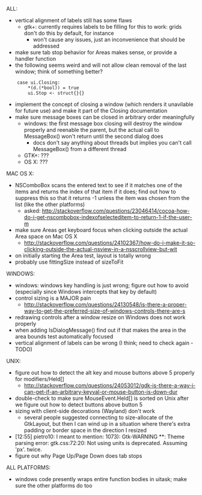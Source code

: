 ALL:
- vertical alignment of labels still has some flaws
	- gtk+: currently requires labels to be filling for this to work: grids don't do this by default, for instance
		- won't cause any issues, just an inconvenience that should be addressed
- make sure tab stop behavior for Areas makes sense, or provide a handler function
- the following seems weird and will not allow clean removal of the last window; think of something better?
```
	case ui.Closing:
		*(d.(*bool)) = true
		ui.Stop <- struct{}{}
```
- implement the concept of closing a window (which renders it unavilable for future use) and make it part of the Closing documentation
- make sure message boxes can be closed in arbitrary order meaningfully
	- windows: the first message box closing will destroy the window properly and reenable the parent, but the actual call to MessageBox() won't return until the second dialog does
		- docs don't say anything about threads but implies you can't call MessageBox() from a different thread
	- GTK+: ???
	- OS X: ???

MAC OS X:
- NSComboBox scans the entered text to see if it matches one of the items and returns the index of that item if it does; find out how to suppress this so that it returns -1 unless the item was chosen from the list (like the other platforms)
	- asked: http://stackoverflow.com/questions/23046414/cocoa-how-do-i-get-nscombobox-indexofselecteditem-to-return-1-if-the-user-m
- make sure Areas get keyboard focus when clicking outside the actual Area space on Mac OS X
	- http://stackoverflow.com/questions/24102367/how-do-i-make-it-so-clicking-outside-the-actual-nsview-in-a-nsscrollview-but-wit
- on initially starting the Area test, layout is totally wrong
- probably use fittingSize instead of sizeToFit

WINDOWS:
- windows: windows key handling is just wrong; figure out how to avoid (especially since Windows intercepts that key by default)
- control sizing is a MAJOR pain
	- http://stackoverflow.com/questions/24130548/is-there-a-proper-way-to-get-the-preferred-size-of-windows-controls-there-are-s
- redrawing controls after a window resize on Windows does not work properly
- when adding IsDialogMessage() find out if that makes the area in the area bounds test automatically focused
- vertical alignment of labels can be wrong (I think; need to check again - TODO)

UNIX:
- figure out how to detect the alt key and mouse buttons above 5 properly for modifiers/Held[]
	- http://stackoverflow.com/questions/24053012/gdk-is-there-a-way-i-can-get-if-an-arbitrary-keyval-or-mouse-button-is-down-dur
- double-check to make sure MouseEvent.Held[] is sorted on Unix after we figure out how to detect buttons above button 5
- sizing with client-side decorations (Wayland) don't work
	- several people suggested connecting to size-allocate of the GtkLayout, but then I can wind up in a situation where there's extra padding or border space in the direction I resized
- [12:55] <myklgo> pietro10: I meant to mention: 1073): Gtk-WARNING **: Theme parsing error: gtk.css:72:20: Not using units is deprecated. Assuming 'px'.    twice.
- figure out why Page Up/Page Down does tab stops

ALL PLATFORMS:
- windows code presently wraps entire function bodies in uitask; make sure the other platforms do too

